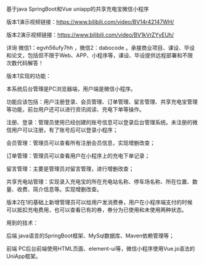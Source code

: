 基于java SpringBoot和Vue uniapp的共享充电宝微信小程序

版本1演示视频链接：https://www.bilibili.com/video/BV14r42147WH/

版本2演示视频链接：https://www.bilibili.com/video/BV1kVrZYyEUh/

详询 微信1：egvh56ufy7hh ，微信2：dabocode  。承接商业项目、课设、毕设和论文，包括但不限于Web、APP、小程序等，课设、毕设提供远程部署和不限次数代码解答！

版本1实现的功能：

本系统后台管理是PC浏览器端，用户端是微信小程序。

功能应该包括：用户注册登录、会员管理、订单管理、留言管理、共享充电宝管理等功能，前台用户还可以进行资讯阅读、充电下单等操作。

注册、登录：管理员使用已经创建的账号信息可以登录后台管理系统。未注册的微信用户可以注册，有了账号后可以登录小程序；

会员管理：管理员可以查看所有注册会员信息，实现增删改查；

订单管理：管理员可以查看用户在小程序上的充电下单记录；

留言管理：主要是管理员对留言管理，进行增删改查；

共享充电站管理：实现录入充电宝的所在充电站名称、停车场名称、所在位置、数量、收费、简介信息等。实现增删改查。

版本2在1的基础上新增管理员可以给用户发消费券，用户在小程序端支付的时候可以抵扣充电费用，也可以查看已有的券，券分为已使用和未使用两种状态。

用到的技术：

后端 java语言的SpringBoot框架、MySql数据库、Maven依赖管理等；

前端 PC后台前端使用HTML页面、element-ui等，微信小程序使用Vue.js语法的UniApp框架。
